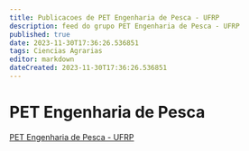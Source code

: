 ```yaml
---
title: Publicacoes de PET Engenharia de Pesca - UFRP
description: feed do grupo PET Engenharia de Pesca - UFRP
published: true
date: 2023-11-30T17:36:26.536851
tags: Ciencias Agrarias
editor: markdown
dateCreated: 2023-11-30T17:36:26.536851
---
```


# PET Engenharia de Pesca
[PET Engenharia de Pesca - UFRP](/grupo/232PETEngenhariadePescaUFRP.md)